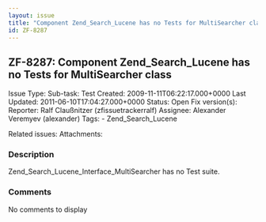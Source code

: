```yaml
---
layout: issue
title: "Component Zend_Search_Lucene has no Tests for MultiSearcher class"
id: ZF-8287
---
```


ZF-8287: Component Zend\_Search\_Lucene has no Tests for MultiSearcher class
----------------------------------------------------------------------------

 Issue Type: Sub-task: Test Created: 2009-11-11T06:22:17.000+0000 Last Updated: 2011-06-10T17:04:27.000+0000 Status: Open Fix version(s): 
 Reporter:  Ralf Claußnitzer (zfissuetrackerralf)  Assignee:  Alexander Veremyev (alexander)  Tags: - Zend\_Search\_Lucene
 
 Related issues: 
 Attachments: 
### Description

Zend\_Search\_Lucene\_Interface\_MultiSearcher has no Test suite.

 

 

### Comments

No comments to display